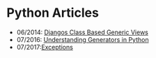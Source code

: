 # Python Articles

- 06/2014: [Djangos Class Based Generic Views](djangos_class_based_generic_views.md)
- 07/2016: [Understanding Generators in Python](python_generators.md)
- 07/2017:[Exceptions](python_exceptions.md)
